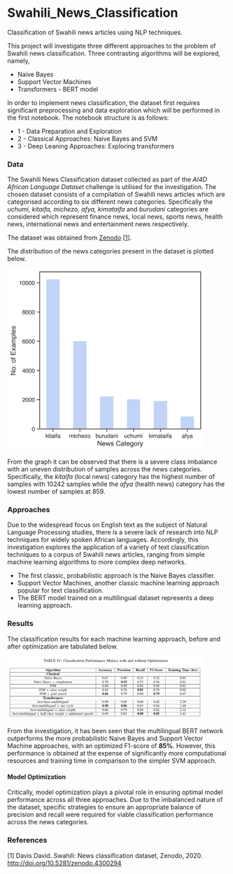# Swahili_News_Classification

Classification of Swahili news articles using NLP techniques.

This project will investigate three different approaches to the problem of Swahili news classification. Three contrasting algorithms will be explored, namely,

- Naive Bayes
- Support Vector Machines
- Transformers - BERT model

In order to implement news classification, the dataset first requires significant preprocessing and data exploration which will be performed in the first notebook. The notebook structure is as follows:

- 1 - Data Preparation and Exploration
- 2 - Classical Approaches: Naive Bayes and SVM
- 3 - Deep Leaning Approaches: Exploring transformers


### Data

The Swahili News Classification dataset collected as part of the *AI4D African Language Dataset* challenge is utilised for the investigation. The chosen dataset consists of a compilation of Swahili news articles which are categorised according to six different news categories. Specifically the *uchumi, kitaifa, michezo, afya, kimataifa* and *burudani* categories are considered which represent finance news, local news, sports news, health news, international news and entertainment news respectively.

The dataset was obtained from [Zenodo](https://zenodo.org/record/4300294#.YMRNmDYza3I) [[1](#references)].

The distribution of the news categories present in the dataset is plotted below.


<img src="target.png" alt="target distribution." width="450"/>

From the graph it can be observed that there is a severe class imbalance with an uneven distribution of samples across the news categories. Specifically, the *kitaifa* (local news) category has the highest number of samples with 10242 samples while the *afya* (health news) category has the lowest number of samples at 859.

### Approaches

Due to the widespread focus on English text as the subject of Natural Language Processing studies, there is a severe lack of research into NLP techniques for widely spoken African languages. Accordingly, this investigation explores the application of a variety of text classification techniques to a corpus of Swahili news articles, ranging from simple machine learning algorithms to more complex deep networks.

- The first classic, probabilistic approach is the Naive Bayes classifier.
- Support Vector Machines, another classic machine learning approach popular for text classification.
- The BERT model trained on a multilingual dataset represents a deep learning approach.


### Results

The classification results for each machine learning approach, before and after optimization are tabulated below.

<img src="results.png" alt="target distribution." width="450"/>

From the investigation, it has been seen that the multilingual BERT network outperforms the more probabilistic Naive Bayes and Support Vector Machine approaches, with an optimized F1-score of **85%**. However, this performance is obtained at the expense of significantly more computational resources and training time in comparison to the simpler SVM approach.


#### Model Optimization

Critically, model optimization plays a pivotal role in ensuring optimal model performance across all three approaches.
Due to the imbalanced nature of the dataset, specific strategies to ensure an appropriate balance of precision and recall were required for viable classification performance across the news categories.


### References

[1] Davis David. Swahili: News classification dataset, Zenodo, 2020. http://doi.org/10.5281/zenodo.4300294
